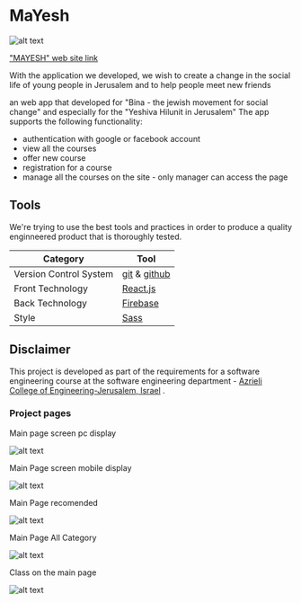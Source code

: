 # MaYesh
![alt text](https://github.com/piskarovhaim/MaYesh/blob/master/wiki%20files/yeshiva.jpg)
 
["MAYESH" web site link](https://mayesh-bd07f.firebaseapp.com/)

With the application we developed, we wish to create a change in the social life of young people in Jerusalem 
and to help people meet new friends

an web app that developed for "Bina - the jewish movement for social change" and especially for  the "Yeshiva Hilunit in Jerusalem" 
The app supports the following functionality:
* authentication with google or facebook account
* view all the courses 
* offer new course 
* registration for a course
* manage all the courses on the site - only manager can access the page
## Tools 
We're trying to use the best tools and practices in order to produce a quality enginneered product that is thoroughly tested.

| Category      |  Tool|
| ------------- | ------------- |
| Version Control System| [git](https://github.com/user/repo/blob/branch/other_file.md) & [github](https://github.com)  |
| Front Technology  | [React.js](https://reactjs.org/docs/getting-started.html)  |
| Back Technology | [Firebase](https://firebase.google.com/)  |
| Style | [Sass](https://sass-lang.com/guide)  |

## Disclaimer
This project is developed as part of the requirements for a software engineering course at the software engineering department -
[ Azrieli College of Engineering-Jerusalem, Israel](https://www.jce.ac.il/) .
### Project pages

Main page screen pc display 


![alt text](https://github.com/piskarovhaim/MaYesh/blob/master/wiki%20files/%D7%AA%D7%9E%D7%95%D7%A0%D7%95%D7%AA%20%D7%9C%D7%92%D7%99%D7%98%20%D7%94%D7%90%D7%91/mainPageWeb.PNG)

Main Page screen mobile display

![alt text](https://github.com/piskarovhaim/MaYesh/blob/master/wiki%20files/%D7%AA%D7%9E%D7%95%D7%A0%D7%95%D7%AA%20%D7%9C%D7%92%D7%99%D7%98%20%D7%94%D7%90%D7%91/mobileMain.PNG)


Main Page recomended


![alt text](https://github.com/piskarovhaim/MaYesh/blob/master/wiki%20files/%D7%AA%D7%9E%D7%95%D7%A0%D7%95%D7%AA%20%D7%9C%D7%92%D7%99%D7%98%20%D7%94%D7%90%D7%91/recomended.PNG
)

Main Page All Category




![alt text](https://github.com/piskarovhaim/MaYesh/blob/master/wiki%20files/%D7%AA%D7%9E%D7%95%D7%A0%D7%95%D7%AA%20%D7%9C%D7%92%D7%99%D7%98%20%D7%94%D7%90%D7%91/allCategory.PNG)



Class on the main page


![alt text](https://github.com/piskarovhaim/MaYesh/blob/master/wiki%20files/class.PNG
)




